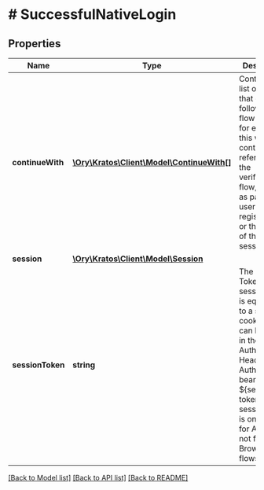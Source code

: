 # # SuccessfulNativeLogin

## Properties

Name | Type | Description | Notes
------------ | ------------- | ------------- | -------------
**continueWith** | [**\Ory\Kratos\Client\Model\ContinueWith[]**](ContinueWith.md) | Contains a list of actions, that could follow this flow  It can, for example, this will contain a reference to the verification flow, created as part of the user&#39;s registration or the token of the session. | [optional]
**session** | [**\Ory\Kratos\Client\Model\Session**](Session.md) |  |
**sessionToken** | **string** | The Session Token  A session token is equivalent to a session cookie, but it can be sent in the HTTP Authorization Header:  Authorization: bearer ${session-token}  The session token is only issued for API flows, not for Browser flows! | [optional]

[[Back to Model list]](../../README.md#models) [[Back to API list]](../../README.md#endpoints) [[Back to README]](../../README.md)

